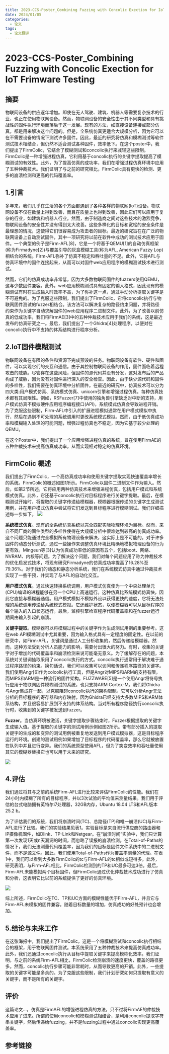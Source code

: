 ```yaml
---
title: 2023-CCS-Poster_Combining Fuzzing with Concolic Exection for IoT Frimware Testing
date: 2024/01/05
categories:
  - 论文
tags:
  - 论文翻译
---
```

# 2023-CCS-Poster_Combining Fuzzing with Concolic Exection for IoT Frimware Testing
## 摘要
物联网设备的供应逐年增加。即使在无人驾驶、建筑、机器人等需要复杂技术的行业，也正在使用物联网设备。然而，物联网设备的安全性由于其不同类型和具有挑战性的固件执行环境而落后于这一发展。现有的方法，如直接设备连接或部分仿真，都是用来解决这个问题的。但是，全系统仿真更适合大规模分析，因为它可以在不需要设备的情况下测试许多固件。因此，最近的研究将仿真和模糊测试等软件测试技术相结合，但仍然不适合测试各种固件，效率低下。在这个poster中，我们提出了FirmColic，它结合了模糊测试和concolic执行来减轻这些限制。FirmColic是一种增强进程仿真，它利用基于concolic执行的关键字提取提高了模糊测试的有效性。此外，为了提高仿真的成功率，我们在增强过程仿真环境中应用了五种仲裁技术。我们证明了与之前的研究相比，FirmColic具有更快的检测、更多的崩溃检测和更高的代码覆盖率。
## 1.引言
多年来，我们几乎在生活的各个方面都遇到了各种各样的物联网(IoT)设备。物联网设备不仅在数量上得到改善，而且在质量上也得到改善，因此它们可以应用于复杂的行业，如建筑和机器人行业。然而，由于制造商之间对这些技术的激烈竞争，物联网设备的安全性并没有得到太大改善。这些多样化的目标和宽松的安全条件是最理想的情况，这使得它们很容易成为攻击者的目标。最近的研究旨在在广泛的物联网设备上自动测试固件，其中一项研究将以前在软件中成功的测试技术应用于固件。一个典型的例子是Firm-AFL[8]，它是一个将基于QEMU[1]的自动仿真框架(称为Firmadyne[2])与覆盖引导的灰盒模糊工具(称为AFL, American Fuzzy Lop)相结合的系统。Firm-AFL弥补了仿真不稳定和吞吐量的不足。此外，它将AFL与仿真环境中的固件连接起来，从而可以对固件web应用程序的模糊测试技术进行测试。

然而，它们的仿真成功率非常低，因为大多数物联网固件的fuzzers使用QEMU，这与少数固件兼容。此外，web应用模糊测试具有固定的输入格式，因此现有的模糊测试有时在生成输入时效率不高，为了弥补这一点，通过手动分析提取关键字是不可避免的。为了克服这些限制，我们提出了FirmColic，它将concolic执行与物联网固件测试的fuzzer相结合。该方法可以解决复杂的路径约束问题，并将路径约束作为关键字自动求解固件的web应用程序二进制文件。此外，为了改善以前仿真的低成功率，我们将FirmAE[3]中的五种仲裁技术应用于我们的系统，这是最近发布的仿真研究之一。最后，我们提出了一个Ghidra[4]处理程序，以便对在concolic执行中不支持的体系结构进行程序分析。

## 2.IoT固件模糊测试
物联网设备在有限的条件和资源下完成预设的任务。物联网设备有软件、硬件和固件，可以实现它们的交互和通信。由于其控制物联网设备的作用，固件面临着远程攻击的威胁。尽管存在这些风险，但固件的源代码并没有分发，这对发布后的产品构成了威胁，因为没有对固件进行深入的安全检查。因此，由于缺少源代码和固件的多样性，我们需要在仿真环境中分析固件。在最近的研究中，仿真技术可以分为四大类:用户模式仿真、系统模式仿真、unicorn引擎和增强过程仿真。每种仿真技术都有其局限性。例如，RSFuzzer[7]中使用的独角兽引擎缺乏对中断的支持，用户模式仿真不模拟硬件应用程序编程接口(API)，系统模式仿真会导致进程开销。为了克服这些限制，Firm-AFL中引入的扩展进程模拟通常在用户模式模拟中执行，然后在遇到不可处理的系统调用时更改系统模式模拟。然而，由于低仿真成功率和模糊输入处理的可能问题，增强过程仿真也不稳定，因为它基于较少处理的QEMU。

在这个Poster中，我们提出了一个应用增强进程仿真的系统，旨在使用FirmAE的五种仲裁技术来提高仿真成功率，从而实现相对稳定的仿真环境。

## FirmColic 概述
我们提出了FirmColic，一个高仿真成功率和使用关键字提取实现快速覆盖率增长的系统。FirmColic的概述如图1所示。FirmColic以固件二进制文件作为输入。然后，如第2节所述，它将应用两种仿真技术来增强进程仿真，包括用户模式和系统模式仿真。此外，它还基于concolic执行对目标程序进行关键字提取。最后，在模糊测试开始时，将提取的关键字传递给模糊器，模糊器根据传递的关键字生成测试用例，并在用户模式仿真中尝试将它们发送到目标程序进行模糊测试。我们详细描述每一步如下。
![](2023-CCS-Poster_Combining%20Fuzzing%20with%20Concolic%20Exection%20for%20IoT%20Frimware%20Testing/image-20240105154735387.png)

**系统模式仿真**。现有的全系统仿真系统以完全匹配实际物理环境为目标。然而，来自不同厂商的固件类型的多样性使得在大规模分析中很难达到较高的仿真成功率。这个问题只能通过完全模拟所有物理设备来解决，这实际上是不可能的。对于许多固件的动态分析测试，通过一些操作来调整仿真环境比精确地模拟物理设备的行为更有效。Mingeun等[3]认为仿真成功率低的原因有五个，包括boot、网络、NVRAM、内核等问题。为了解决这个问题，我们对每个问题应用了称为仲裁技术的优化启发式技术，将现有研究Firmadyne的仿真成功率提高了16.28%至79.36%。对于我们的动态和静态分析系统，我们在系统模式仿真中通过仲裁技术实现了一些干预，并实现了与AFL的自动化交互。

**用户模式仿真**。通过快速转换系统调用，用户模式仿真使为一个中央处理单元(CPU)编译的进程能够在另一个CPU上高速运行。这种仿真比系统模式仿真快，因此它直接与模糊器通信。用户模式模拟不模拟外设以获得更快的速度，它将无法处理的系统调用传递给系统模式模拟。它还维护状态，以便模糊器可以从目标程序的每个输入的入口状态运行。最后，监控引擎检查程序代码覆盖率和在fuzzer运行期间由输入引起的崩溃。

**关键字提取**。模糊器可以将模糊过程中的关键字作为生成测试用例的重要参考。这在web API模糊测试中尤其重要，因为输入格式具有一定程度的固定性。在以前的研究中，如Firm-AFL，关键词是通过人工分析收集的，然后传递给模糊器。然而，这种方法受到分析人员能力的影响，需要付出很大的努力。有时，收集的关键字对于增加的代码覆盖率和崩溃检测来说可能毫无意义。为了缓解存在的问题，本系统对关键词抽取采用了concolic执行的方式。concolic执行通常用于解决难于通过程序路径的约束。换句话说，我们可以收集可以访问和传递程序路径的关键字。我们使用Angr[6]作为colcolic执行工具，但是Angr对MIPS和ARM的支持有限，而MIPS和ARM是一种流行的固件架构。FUZZWARE[5]是一个使用Angr将符号执行应用于物联网固件模糊测试的系统，也只支持ARM Cortex-M。我们将Ghidra与Angr集成在一起，以克服阻碍concolic执行的架构限制。它可以分析Angr无法分析的目标程序的寄存器和内存映射，因为Ghidra已经支持大多数MIPS和ARM体系结构，并且很容易扩展到不支持的体系结构。当对所有程序路径执行concolic执行时，收集到的关键字被发送到fuzzer。

**Fuzzer**。当仿真环境被激活，关键字提取步骤结束时，Fuzzer根据提取的关键字生成输入值。基于提取的关键字的测试用例示例如图2所示。带有部分插入的提取关键字的生成的和变异的测试用例被重复地发送到用户模式模拟器，这是目标程序运行的环境。创建的测试用例如果增加了目标程序的代码覆盖率，那么它就被放置在队列中并且进行变异。我们的系统原型使用AFL，但为了突变效率和吞吐量使用其它的模糊器替换它也可以用于未来的研究。

![](2023-CCS-Poster_Combining%20Fuzzing%20with%20Concolic%20Exection%20for%20IoT%20Frimware%20Testing/image-20240105160157807.png)

## 4.评估
我们通过将其与之前的系统Firm-AFL进行比较来评估FirmColic的性能。我们在24小时内模糊了所有的目标程序，并以3次试验的平均值来测量结果。我们用于评估的台式电脑拥有英特尔i7处理器，32GB内存，Ubuntu 18.04 LTS和AFL版本25.2 b。

为了评估我们的系统，我们将崩溃时间(TC)、总路径(TP)和唯一崩溃(UC)与Firm-AFL进行了比较。我们的实验结果见表1。实验目标是来自流行供应商的路由器和IP摄像机固件，如Dlink、TP-Link和Netgear。在“崩溃时间”实验中，我们只计算第一次发现1天或n天漏洞的时间，而忽略了误报的崩溃检测。在Total-of-Paths的情况下，我们无法测量代码覆盖率，因为我们的目标是固件文件系统中的二进制文件，而不是源文件。因此，我们使用Total-of-Paths作为覆盖率测量的代理。在表1中，我们可以看到大多数FirmColic的tc与Firm-AFL的tc相似或短得多。此外，研究表明，与Firm-AFL相比，FirmColic检测到的TP和UC最多可达3倍。最后，Firm-AFL未能模拟两个目标固件，但FirmColic通过优化仲裁技术成功进行了仿真和分析，这表明它比以前的系统提供了更好的仿真环境。

![](2023-CCS-Poster_Combining%20Fuzzing%20with%20Concolic%20Exection%20for%20IoT%20Frimware%20Testing/image-20240105160648249.png)

综上所述，FirmColic在TC、TP和UC方面的模糊性能优于Firm-AFL，并且它与Firm-AFL未模拟的固件兼容。随着目标数量的增加，仿真成功的好处预计也会增加。

## 5.结论与未来工作
在这张海报中，我们提出了FirmColic，这是一个将模糊测试和concolic执行相结合的框架，用于物联网固件测试。本系统采用了五种仲裁技术来提高仿真成功率。此外，我们还通过concolic执行从目标中提取关键字来提高模糊化效率。我们证明，与之前的系统Firm-AFL相比，FirmColic检测崩溃的速度更快，覆盖的路径更多。然而，concolic执行步骤可能非常耗时，从而导致更高的开销。此外，一些提取的关键字可能是多余的。为了克服这些限制，我们计划研究如何只提取有意义的关键字，而不是所有的关键字。

## 评价
这篇论文...，仿真是FirmAFL的增强进程仿真的方法，只不过将FirmAE的仲裁技术应用了进来。所谓的使用concolic和模糊测试相结合，是利用concolic提取字符串关键字，然后传递给fuzzing，并不是fuzzing过程中通过concolic实现更高覆盖率。

## 参考链接

